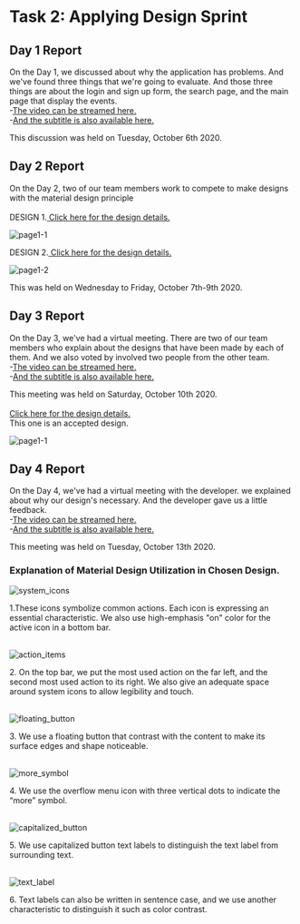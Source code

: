 <h1> Task 2: Applying Design Sprint</h1>

<h2>Day 1 Report</h2>
<p>On the Day 1, we discussed about why the application has problems. And we've found three things that we're going to evaluate. And those three things are about the login and sign up form, the search page, and the main page that display the events.<br>
-<a href = "https://youtu.be/XCVpdf0LS6A">The video can be streamed here.</a><br>
-<a href="https://github.com/dewsgnt/HCI/blob/hw2/TASK%202/Subtitle_For_The_First_Video.pdf">And the subtitle is also available here.</a>
<p>This discussion was held on Tuesday, October 6th 2020.
  
<h2>Day 2 Report</h2>
<p>On the Day 2, two of our team members work to compete to make designs with the material design principle<br><br>
  DESIGN 1.<a href="https://github.com/dewsgnt/HCI/blob/hw2/TASK%202/desain.png"> Click here for the design details.</a><br>
  
  ![page1-1](page1-1.jpg)
  
  
  DESIGN 2.<a href="https://github.com/dewsgnt/HCI/blob/hw2/TASK%202/desain2.png"> Click here for the design details.</a>
  
  ![page1-2](page1-2.jpg)
  
  
<p>This was held on Wednesday to Friday, October 7th-9th 2020.

<h2>Day 3 Report</h2>
<p>On the Day 3, we've had a virtual meeting. There are two of our team members who explain about the designs that have been made by each of them. And we also voted by involved two people from the other team.<br>
-<a href = "https://youtu.be/Ez75Tp5MBt4">The video can be streamed here.</a><br>
-<a href="https://github.com/dewsgnt/HCI/blob/hw2/TASK%202/Subtitle_For_The_Second_Video.pdf">And the subtitle is also available here.</a>
<p> This meeting was held on Saturday, October 10th 2020.<br><br>
  <a href="https://github.com/dewsgnt/HCI/blob/hw2/TASK%202/desain.png"> Click here for the design details.</a><br>
  This one is an accepted design.
  
  ![page1-1](page1-1.jpg)
  
  
 
<h2>Day 4 Report</h2>
<p>On the Day 4, we've had a virtual meeting with the developer. we explained about why our design's necessary. And the developer gave us a little feedback.<br>
-<a href="https://youtu.be/KZ-LBU_-GN4">The video can be streamed here.</a><br>
-<a href="https://github.com/dewsgnt/HCI/blob/hw2/TASK%202/Subtitle_For_The_Third_Video.pdf">And the subtitle is also available here.</a><br>
<p>This meeting was held on Tuesday, October 13th 2020.
  
  
 <h3>Explanation of Material Design Utilization in Chosen Design.</h3>
 
 ![system_icons](system_icons.jpg)
 
 <p>1.These icons symbolize common actions. Each icon is expressing an essential characteristic. We also use high-emphasis "on" color for the active icon in a bottom bar.<br><br>
  
 ![action_items](action_items.jpg)
  
  <p>2. On the top bar, we put the most used action on the far left, and the second most used action to its right. We also give an adequate space around system icons to allow legibility and touch.<br><br>
  
  ![floating_button](floating_button.jpg)
  
  <p>3. We use a floating button that contrast with the content to make its surface edges and shape noticeable.<br><br>
  
  ![more_symbol](more_symbol.jpg)
  
  <p>4. We use the overflow menu icon with three vertical dots to indicate the “more” symbol.<br><br>
  
  
  ![capitalized_button](capitalized_button.jpg)
  
  <p>5. We use capitalized button text labels to distinguish the text label from surrounding text.<br><br>
  
  
  ![text_label](text_label.jpg)
  
  <p>6. Text labels can also be written in sentence case, and we use another characteristic to distinguish it such as color contrast.<br><br>
